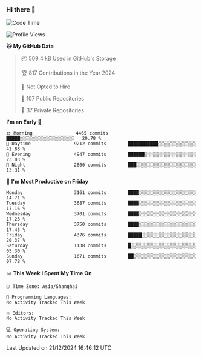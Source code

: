 ### Hi there 👋

<!--
**qbosen/qbosen** is a ✨ _special_ ✨ repository because its `README.md` (this file) appears on your GitHub profile.

Here are some ideas to get you started:

- 🔭 I’m currently working on ...
- 🌱 I’m currently learning ...
- 👯 I’m looking to collaborate on ...
- 🤔 I’m looking for help with ...
- 💬 Ask me about ...
- 📫 How to reach me: ...
- 😄 Pronouns: ...
- ⚡ Fun fact: ...
-->

<!--START_SECTION:waka-->
![Code Time](http://img.shields.io/badge/Code%20Time-2%2C111%20hrs%2036%20mins-blue)

![Profile Views](http://img.shields.io/badge/Profile%20Views-0-blue)

**🐱 My GitHub Data** 

> 📦 509.4 kB Used in GitHub's Storage 
 > 
> 🏆 817 Contributions in the Year 2024
 > 
> 🚫 Not Opted to Hire
 > 
> 📜 107 Public Repositories 
 > 
> 🔑 37 Private Repositories 
 > 
**I'm an Early 🐤** 

```text
🌞 Morning                4465 commits        █████░░░░░░░░░░░░░░░░░░░░   20.78 % 
🌆 Daytime                9212 commits        ███████████░░░░░░░░░░░░░░   42.88 % 
🌃 Evening                4947 commits        ██████░░░░░░░░░░░░░░░░░░░   23.03 % 
🌙 Night                  2860 commits        ███░░░░░░░░░░░░░░░░░░░░░░   13.31 % 
```
📅 **I'm Most Productive on Friday** 

```text
Monday                   3161 commits        ████░░░░░░░░░░░░░░░░░░░░░   14.71 % 
Tuesday                  3687 commits        ████░░░░░░░░░░░░░░░░░░░░░   17.16 % 
Wednesday                3701 commits        ████░░░░░░░░░░░░░░░░░░░░░   17.23 % 
Thursday                 3750 commits        ████░░░░░░░░░░░░░░░░░░░░░   17.45 % 
Friday                   4376 commits        █████░░░░░░░░░░░░░░░░░░░░   20.37 % 
Saturday                 1138 commits        █░░░░░░░░░░░░░░░░░░░░░░░░   05.30 % 
Sunday                   1671 commits        ██░░░░░░░░░░░░░░░░░░░░░░░   07.78 % 
```


📊 **This Week I Spent My Time On** 

```text
🕑︎ Time Zone: Asia/Shanghai

💬 Programming Languages: 
No Activity Tracked This Week

🔥 Editors: 
No Activity Tracked This Week

💻 Operating System: 
No Activity Tracked This Week
```


 Last Updated on 21/12/2024 16:46:12 UTC
<!--END_SECTION:waka-->
